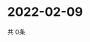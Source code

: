 # 2022-02-09
  共 0条

  <!-- BEGIN -->
  <!-- 最后更新时间Wed Feb 09 2022 06:06:18 GMT+0000 (Coordinated Universal Time) -->
  
  <!-- END -->
  
  